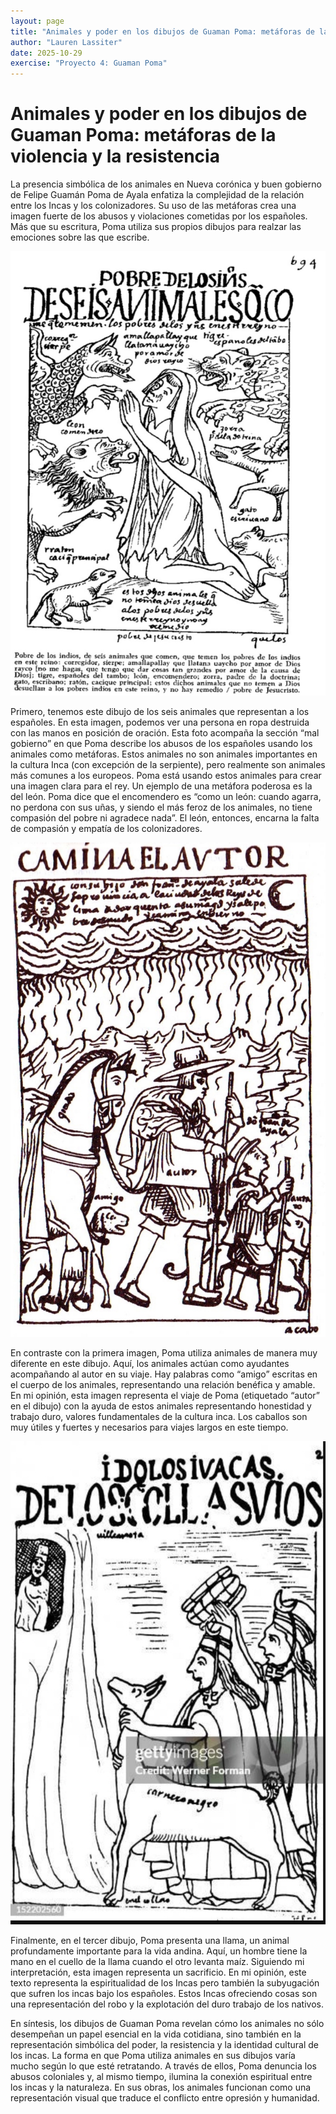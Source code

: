 ```yaml
---
layout: page
title: "Animales y poder en los dibujos de Guaman Poma: metáforas de la violencia y la resistencia"
author: "Lauren Lassiter"
date: 2025-10-29
exercise: "Proyecto 4: Guaman Poma"
---
```


# Animales y poder en los dibujos de Guaman Poma: metáforas de la violencia y la resistencia

La presencia simbólica de los animales en Nueva corónica y buen gobierno de Felipe Guamán Poma de Ayala enfatiza la complejidad de la relación entre los Incas y los colonizadores. Su uso de las metáforas crea una imagen fuerte de los abusos y violaciones cometidas por los españoles. Más que su escritura, Poma utiliza sus propios dibujos para realzar las emociones sobre las que escribe.

![Imagen 1](https://raw.githubusercontent.com/dh-miami/SPA_410_Fall25/refs/heads/main/assets/img/PomaIMG1.jpeg)

Primero, tenemos este dibujo de los seis animales que representan a los españoles. En esta imagen, podemos ver una persona en ropa destruida con las manos en posición de oración. Esta foto acompaña la sección “mal gobierno” en que Poma describe los abusos de los españoles usando los animales como metáforas. Estos animales no son animales importantes en la cultura Inca (con excepción de la serpiente), pero realmente son animales más comunes a los europeos. Poma está usando estos animales para crear una imagen clara para el rey. Un ejemplo de una metáfora poderosa es la del león. Poma dice que el encomendero es “como un león: cuando agarra, no perdona con sus uñas, y siendo el más feroz de los animales, no tiene compasión del pobre ni agradece nada”. El león, entonces, encarna la falta de compasión y empatía de los colonizadores.

![Imagen 2](https://raw.githubusercontent.com/dh-miami/SPA_410_Fall25/refs/heads/main/assets/img/PomaIMG2.jpeg)

En contraste con la primera imagen, Poma utiliza animales de manera muy diferente en este dibujo. Aquí, los animales actúan como ayudantes acompañando al autor en su viaje. Hay palabras como “amigo” escritas en el cuerpo de los animales, representando una relación benéfica y amable. En mi opinión, esta imagen representa el viaje de Poma (etiquetado “autor” en el dibujo) con la ayuda de estos animales representando honestidad y trabajo duro, valores fundamentales de la cultura inca. Los caballos son muy útiles y fuertes y necesarios para viajes largos en este tiempo. 

![Imagen 3](https://raw.githubusercontent.com/dh-miami/SPA_410_Fall25/refs/heads/main/assets/img/PomaIMG3.jpeg)

Finalmente, en el tercer dibujo, Poma presenta una llama, un animal profundamente importante para la vida andina. Aquí, un hombre tiene la mano en el cuello de la llama cuando el otro levanta maíz. Siguiendo mi interpretación, esta imagen representa un sacrificio. En mi opinión, este texto representa la espiritualidad de los Incas pero también la subyugación que sufren los incas bajo los españoles. Estos Incas ofreciendo cosas son una representación del robo y la explotación del duro trabajo de los nativos.

En síntesis, los dibujos de Guaman Poma revelan cómo los animales no sólo desempeñan un papel esencial en la vida cotidiana, sino también en la representación simbólica del poder, la resistencia y la identidad cultural de los incas. La forma en que Poma utiliza animales en sus dibujos varía mucho según lo que esté retratando. A través de ellos, Poma denuncia los abusos coloniales y, al mismo tiempo, ilumina la conexión espiritual entre los incas y la naturaleza. En sus obras, los animales funcionan como una representación visual que traduce el conflicto entre opresión y humanidad. 
